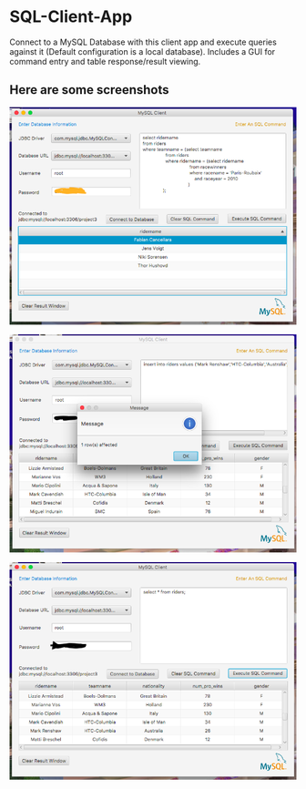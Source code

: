 SQL-Client-App
==============
Connect to a MySQL Database with this client app and execute queries against it (Default configuration is a local database). Includes a GUI for command entry and table response/result viewing.

## Here are some screenshots


![Alt text](/query-screenshot.png?raw=true "Query")


![Alt text](/insert-screenshot.png?raw=true "Query")


![Alt text](/query-screenshot2.png?raw=true "Insert")
